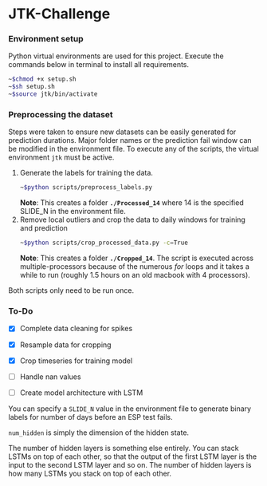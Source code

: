 # JTK-Challenge

### Environment setup
Python virtual environments are used for this project. Execute the commands below in terminal to install all requirements.
```bash
~$chmod +x setup.sh
~$sh setup.sh
~$source jtk/bin/activate
```

### Preprocessing the dataset
Steps were taken to ensure new datasets can be easily generated for prediction durations. Major folder names or the prediction fail window can be modified in the environment file. To execute any of the scripts, the virtual environment `jtk` must be active.
1. Generate the labels for training the data. 
    ```bash
    ~$python scripts/preprocess_labels.py
    ```
    **Note**: This creates a folder **`./Processed_14`** where 14 is the specified SLIDE_N in the environment file. 
2. Remove local outliers and crop the data to daily windows for training and prediction
    ```bash
    ~$python scripts/crop_processed_data.py -c=True
    ```
    **Note**: This creates a folder **`./Cropped_14`**. The script is executed across multiple-processors because of the numerous *for* loops and it takes a while to run (roughly 1.5 hours on an old macbook with 4 processors).

Both scripts only need to be run once.



### To-Do
- [x] Complete data cleaning for spikes
- [x] Resample data for cropping
- [x] Crop timeseries for training model
- [ ] Handle nan values
- [ ] Create model architecture with LSTM



You can specify a `SLIDE_N` value in the environment file to generate binary labels for number of days before an ESP test fails.



`num_hidden` is simply the dimension of the hidden state.

The number of hidden layers is something else entirely. You can stack LSTMs on top of each other, so that the output of the first LSTM layer is the input to the second LSTM layer and so on. The number of hidden layers is how many LSTMs you stack on top of each other.
